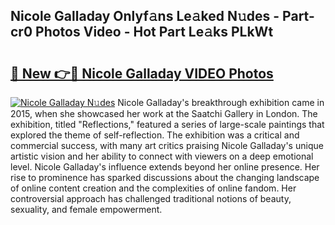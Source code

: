 ## Nicole Galladay Onlyf𝚊ns Le𝚊ked N𝚞des - Part-cr0 Photos Video - Hot Part Le𝚊ks PLkWt

# <h2><a href="http://ac12721.deff.icu/?id=Nicole+Galladay">🔗 New 👉🔴 Nicole Galladay VIDEO Photos</a></h2>

[![Nicole Galladay N𝚞des](https://i.imgur.com/rIISA9y.gif)](http://ac12721.deff.icu/?id=Nicole+Galladay)
Nicole Galladay's breakthrough exhibition came in 2015, when she showcased her work at the Saatchi Gallery in London. The exhibition, titled "Reflections," featured a series of large-scale paintings that explored the theme of self-reflection. The exhibition was a critical and commercial success, with many art critics praising Nicole Galladay's unique artistic vision and her ability to connect with viewers on a deep emotional level. Nicole Galladay's influence extends beyond her online presence. Her rise to prominence has sparked discussions about the changing landscape of online content creation and the complexities of online fandom. Her controversial approach has challenged traditional notions of beauty, sexuality, and female empowerment.
